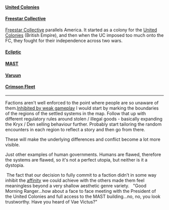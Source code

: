 #### [United Colonies](United%20Colonies.md)

#### [Freestar Collective](Freestar%20Collective.md)
[Freestar Collective](Freestar%20Collective.md) parallels America. It started as a colony for the [United Colonies](United%20Colonies.md) (British Empire), and then when the UC imposed too much onto the FC, they fought for their independence across two wars.
#### [Ecliptic](Ecliptic.md)

#### [MAST](MAST.md)

#### [Varuun](Varuun.md)

#### [Crimson Fleet](Crimson%20Fleet.md)


---
Factions aren't well enforced to the point where people are so unaware of them.[Inhibited by weak gameplay](Inhibited%20by%20weak%20gameplay.md)
I would start by marking the boundaries of the regions of the settled systems in the map. Follow that up with different regulatory rules around stolen / illegal goods - basically expanding the Kryx / Den selling behaviour further. Probably start tailoring the random encounters in each region to reflect a story and then go from there.

These will make the underlying differences and conflict become a lot more visible.

Just other examples of human governments. Humans are flawed, therefore the systems are flawed, so it's not a perfect utopia, but neither is it a dystopia.

 The fact that our decision to fully commit to a faction didn’t in some way inhibit the [affinity](Companions.md) we could achieve with the others made them feel meaningless beyond a very shallow aesthetic genre variety. 
 
 "Good Morning Ranger…how about a face to face meeting with the President of the United Colonies and full access to the MAST building…no, no, you look trustworthy. Have you heard of Vae Victus?"